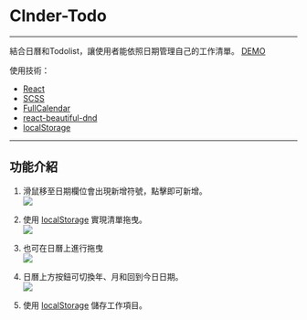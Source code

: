 # Clnder-Todo
___
結合日曆和Todolist，讓使用者能依照日期管理自己的工作清單。
[DEMO](https://yenquan0528.github.io/calendar_todo/)

使用技術：
* [React](https://zh-hant.reactjs.org/)
* [SCSS](https://sass-lang.com/)
* [FullCalendar](https://fullcalendar.io/)
* [react-beautiful-dnd](https://www.npmjs.com/package/react-beautiful-dnd)
* [localStorage](https://developer.mozilla.org/zh-TW/docs/Web/API/Window/localStorage)
___

## 功能介紹
1. 滑鼠移至日期欄位會出現新增符號，點擊即可新增。  
![](https://i.imgur.com/TJUgAAC.gif)

2. 使用 [localStorage](https://developer.mozilla.org/zh-TW/docs/Web/API/Window/localStorage) 實現清單拖曳。  
![](https://i.imgur.com/a8zzkP7.gif)

3. 也可在日曆上進行拖曳  
![](https://i.imgur.com/jH7uOkm.gif)

4. 日曆上方按鈕可切換年、月和回到今日日期。  
![](https://i.imgur.com/u8kiWI6.gif)

5. 使用 [localStorage](https://developer.mozilla.org/zh-TW/docs/Web/API/Window/localStorage) 儲存工作項目。


